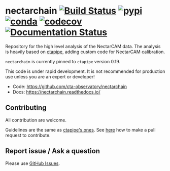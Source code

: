 # nectarchain [![Build Status](https://github.com/cta-observatory/nectarchain/actions/workflows/ci.yml/badge.svg?branch=main)](https://github.com/cta-observatory/nectarchain/actions/workflows/ci.yml?query=workflow%3ACI+branch%3Amain) [![pypi](https://badge.fury.io/py/nectarchain.svg)](https://pypi.org/project/nectarchain) [![conda](https://anaconda.org/conda-forge/nectarchain/badges/version.svg)](https://anaconda.org/conda-forge/nectarchain) [![codecov](https://codecov.io/github/cta-observatory/nectarchain/graph/badge.svg?token=TDhZlJtbMv)](https://codecov.io/github/cta-observatory/nectarchain/tree/main) [![Documentation Status](https://readthedocs.org/projects/nectarchain/badge/?version=latest)](https://nectarchain.readthedocs.io/en/latest/?badge=latest)

Repository for the high level analysis of the NectarCAM data.
The analysis is heavily based on [ctapipe](https://github.com/cta-observatory/ctapipe), adding custom code for NectarCAM calibration.

`nectarchain` is currently pinned to `ctapipe` version 0.19.

This code is under rapid development. It is not recommended for production use unless you are an expert or developer!

* Code: https://github.com/cta-observatory/nectarchain
* Docs: https://nectarchain.readthedocs.io/

## Contributing

All contribution are welcome.

Guidelines are the same as [ctapipe's ones](https://ctapipe.readthedocs.io/en/latest/developer-guide/getting-started.html).
See [here](https://ctapipe.readthedocs.io/en/latest/developer-guide/pullrequests.html#pullrequests) how to make a pull request to contribute.


## Report issue / Ask a question

Please use [GitHub Issues](https://github.com/cta-observatory/nectarchain/issues).
